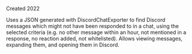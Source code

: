 Created 2022

Uses a JSON generated with DiscordChatExporter to find Discord messages which might not have been responded to in a chat, using the selected criteria (e.g. no other message within an hour, not mentioned in a response, no reaction added, not whitelisted). Allows viewing messages, expanding them, and opening them in Discord.
